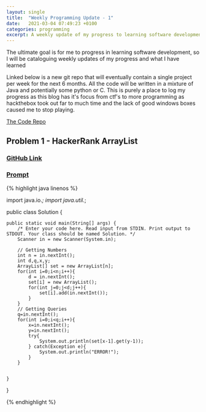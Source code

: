 ```yaml
---
layout: single
title:  "Weekly Programming Update - 1"
date:   2021-03-04 07:49:23 +0100
categories: programming
excerpt: A weekly update of my progress to learning software development
---
```


The ultimate goal is for me to progress in learning software development, so I will be cataloguing weekly updates of my progress and what I have learned

Linked below is a new git repo that will eventually contain a single project per week for the next 6 months. All the code will be written in a mixture of Java and potentially some python or C. This is purely a place to log my progress as this blog has it's focus from ctf's to more programming as hackthebox took out far to much time and the lack of good windows boxes caused me to stop playing. 

[The Code Repo](https://github.com/71xn/code)

## Problem 1 - HackerRank ArrayList

### [GitHub Link](https://github.com/71xn/code/blob/main/HackerRank/HackerRank_ArrayList/src/Solution.java)

### [Prompt](https://www.hackerrank.com/challenges/java-arraylist/problem)


{% highlight java linenos %}


import java.io.*;
import java.util.*;

public class Solution {

    public static void main(String[] args) {
        /* Enter your code here. Read input from STDIN. Print output to STDOUT. Your class should be named Solution. */
        Scanner in = new Scanner(System.in);

        // Getting Numbers
        int n = in.nextInt();
        int d,q,x,y;
        ArrayList[] set = new ArrayList[n];
        for(int i=0;i<n;i++){
            d = in.nextInt();
            set[i] = new ArrayList();
            for(int j=0;j<d;j++){
                set[i].add(in.nextInt());
            }
        }
        // Getting Queries
        q=in.nextInt();
        for(int i=0;i<q;i++){
            x=in.nextInt();
            y=in.nextInt();
            try{
                System.out.println(set[x-1].get(y-1));
            } catch(Exception e){
                System.out.println("ERROR!");
            }
        }


    }
}


{% endhighlight %}